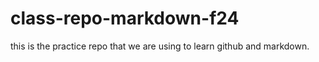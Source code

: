 # class-repo-markdown-f24
 this is the practice repo that we are using to learn github and markdown.
